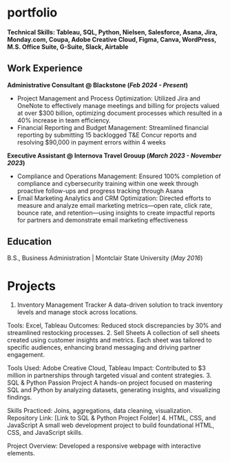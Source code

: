 # portfolio

#### Technical Skills:  Tableau, SQL, Python, Nielsen, Salesforce, Asana, Jira, Monday.com, Coupa, Adobe Creative Cloud, Figma, Canva, WordPress, M.S. Office Suite, G-Suite, Slack, Airtable

## Work Experience
**Administrative Consultant @ Blackstone (_Feb 2024 - Present_)**
- Project Management and Process Optimization: Utilized Jira and OneNote to effectively manage meetings and billing for projects valued at over $300 billion, optimizing document processes which resulted in a 40% increase in team efficiency.
- Financial Reporting and Budget Management: Streamlined financial reporting by submitting 15 backlogged T&E Concur reports and resolving $90,000 in payment errors within 4 weeks

**Executive Assistant @ Internova Travel Grouup (_March 2023 - November 2023_)**
- Compliance and Operations Management: Ensured 100% completion of compliance and cybersecurity training within one week through proactive follow-ups and progress tracking through Asana
- Email Marketing Analytics and CRM Optimization: Directed efforts to measure and analyze email marketing metrics—open rate, click rate, bounce rate, and retention—using insights to create impactful reports for partners and demonstrate email marketing effectiveness

## Education	        		
B.S., Business Administration | Montclair State University (_May 2016_)

# Projects
1. Inventory Management Tracker
A data-driven solution to track inventory levels and manage stock across locations.

Tools: Excel, Tableau
Outcomes: Reduced stock discrepancies by 30% and streamlined restocking processes.
2. Sell Sheets
A collection of sell sheets created using customer insights and metrics. Each sheet was tailored to specific audiences, enhancing brand messaging and driving partner engagement.

Tools Used: Adobe Creative Cloud, Tableau
Impact: Contributed to $3 million in partnerships through targeted visual and content strategies.
3. SQL & Python Passion Project
A hands-on project focused on mastering SQL and Python by analyzing datasets, generating insights, and visualizing findings.

Skills Practiced: Joins, aggregations, data cleaning, visualization.
Repository Link: [Link to SQL & Python Project Folder]
4. HTML, CSS, and JavaScript
A small web development project to build foundational HTML, CSS, and JavaScript skills.

Project Overview: Developed a responsive webpage with interactive elements.


